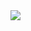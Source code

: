 <img src="https://capsule-render.vercel.app/api? type=cylinder&color=timeGradient&text=Welcome%20to%20Youngho's%20GitHub%20👋 &animation=twinkling&fontSize=40&fontAlignY=50&fontAlign=50&height=180"/>

<!---
LastCoding/LastCoding is a ✨ special ✨ repository because its `README.md` (this file) appears on your GitHub profile.
You can click the Preview link to take a look at your changes.
--->
